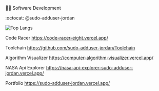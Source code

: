 :mage_man: Software Development

:octocat: @sudo-adduser-jordan

![Top Langs](https://github-readme-stats.vercel.app/api/top-langs/?username=sudo-adduser-jordan&hide_progress=true&theme=transparent&hide=html,javascript,CSS&langs_count=8)

Code Racer
https://code-racer-eight.vercel.app/

Toolchain
https://github.com/sudo-adduser-jordan/Toolchain

Algorithm Visualizer
https://computer-algorithm-visualizer.vercel.app/

NASA Api Explorer
https://nasa-api-explorer-sudo-adduser-jordan.vercel.app/

Portfolio
https://sudo-adduser-jordan.vercel.app/


